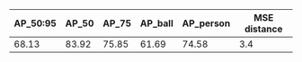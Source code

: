 | AP_50:95 | AP_50 | AP_75 | AP_ball | AP_person | MSE distance |
| --- | --- | --- | --- | --- | --- | 
| 68.13 | 83.92 | 75.85 | 61.69 | 74.58 | 3.4 |